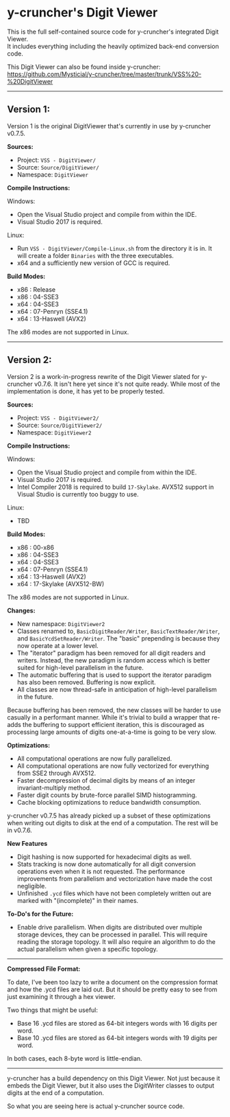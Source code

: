 y-cruncher's Digit Viewer
===========

This is the full self-contained source code for y-cruncher's integrated Digit Viewer.<br>
It includes everything including the heavily optimized back-end conversion code.

This Digit Viewer can also be found inside y-cruncher: https://github.com/Mysticial/y-cruncher/tree/master/trunk/VSS%20-%20DigitViewer

-----

## Version 1:

Version 1 is the original DigitViewer that's currently in use by y-cruncher v0.7.5.

**Sources:**

 - Project: `VSS - DigitViewer/`
 - Source: `Source/DigitViewer/`
 - Namespace: `DigitViewer`


**Compile Instructions:**

Windows:
 - Open the Visual Studio project and compile from within the IDE.
 - Visual Studio 2017 is required.

Linux:
 - Run `VSS - DigitViewer/Compile-Linux.sh` from the directory it is in. It will create a folder `Binaries` with the three executables.
 - x64 and a sufficiently new version of GCC is required.


**Build Modes:**

 - x86 : Release
 - x86 : 04-SSE3
 - x64 : 04-SSE3
 - x64 : 07-Penryn (SSE4.1)
 - x64 : 13-Haswell (AVX2)

The x86 modes are not supported in Linux.

-----

## Version 2:

Version 2 is a work-in-progress rewrite of the Digit Viewer slated for y-cruncher v0.7.6. It isn't here yet since it's not quite ready. While most of the implementation is done, it has yet to be properly tested.

**Sources:**

 - Project: `VSS - DigitViewer2/`
 - Source: `Source/DigitViewer2/`
 - Namespace: `DigitViewer2`


**Compile Instructions:**

Windows:
 - Open the Visual Studio project and compile from within the IDE.
 - Visual Studio 2017 is required.
 - Intel Compiler 2018 is required to build `17-Skylake`. AVX512 support in Visual Studio is currently too buggy to use.

Linux:
 - TBD


**Build Modes:**

 - x86 : 00-x86
 - x86 : 04-SSE3
 - x64 : 04-SSE3
 - x64 : 07-Penryn (SSE4.1)
 - x64 : 13-Haswell (AVX2)
 - x64 : 17-Skylake (AVX512-BW)

The x86 modes are not supported in Linux.


**Changes:**

 - New namespace: `DigitViewer2`
 - Classes renamed to, `BasicDigitReader/Writer`, `BasicTextReader/Writer`, and `BasicYcdSetReader/Writer`. The "basic" prepending is because they now operate at a lower level.
 - The "iterator" paradigm has been removed for all digit readers and writers. Instead, the new paradigm is random access which is better suited for high-level parallelism in the future.
 - The automatic buffering that is used to support the iterator paradigm has also been removed. Buffering is now explicit.
 - All classes are now thread-safe in anticipation of high-level parallelism in the future.


Because buffering has been removed, the new classes will be harder to use casually in a performant manner. While it's trivial to build a wrapper that re-adds the buffering to support efficient iteration, this is discouraged as processing large amounts of digits one-at-a-time is going to be very slow.


**Optimizations:**

 - All computational operations are now fully parallelized.
 - All computational operations are now fully vectorized for everything from SSE2 through AVX512.
 - Faster decompression of decimal digits by means of an integer invariant-multiply method.
 - Faster digit counts by brute-force parallel SIMD histogramming.
 - Cache blocking optimizations to reduce bandwidth consumption.

y-cruncher v0.7.5 has already picked up a subset of these optimizations when writing out digits to disk at the end of a computation. The rest will be in v0.7.6.


**New Features**

 - Digit hashing is now supported for hexadecimal digits as well.
 - Stats tracking is now done automatically for all digit conversion operations even when it is not requested. The performance improvements from parallelism and vectorization have made the cost negligible.
 - Unfinished `.ycd` files which have not been completely written out are marked with "(incomplete)" in their names.


**To-Do's for the Future:**
 - Enable drive parallelism. When digits are distributed over multiple storage devices, they can be processed in parallel. This will require reading the storage topology. It will also require an algorithm to do the actual parallelism when given a specific topology.


-----

**Compressed File Format:**

To date, I've been too lazy to write a document on the compression format and how the .ycd files are laid out.
But it should be pretty easy to see from just examining it through a hex viewer.

Two things that might be useful:
 - Base 16 .ycd files are stored as 64-bit integers words with 16 digits per word.
 - Base 10 .ycd files are stored as 64-bit integers words with 19 digits per word.

In both cases, each 8-byte word is little-endian.

-----

y-cruncher has a build dependency on this Digit Viewer.
Not just because it embeds the Digit Viewer, but it also uses the DigitWriter classes to output digits at the end of a computation.

So what you are seeing here is actual y-cruncher source code.
